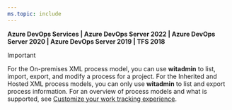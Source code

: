 ```yaml
---
ms.topic: include
---
```


**Azure DevOps Services | Azure DevOps Server 2022 | Azure DevOps Server 2020 | Azure DevOps Server 2019 | TFS 2018**

> [!IMPORTANT]  
> For the On-premises XML process model, you can use **witadmin** to list, import, export, and modify a process for a project. For the Inherited and Hosted XML process models, you can only use **witadmin** to list and export process information. For an overview of process models and what is supported, see [Customize your work tracking experience](../reference/customize-work.md).